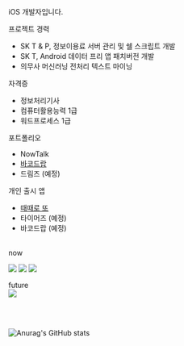 iOS 개발자입니다.

프로젝트 경력

- SK T & P, 정보이용료 서버 관리 및 쉘 스크립트 개발
- SK T, Android 데이터 프리 앱 패치버전 개발
- 의무사 머신러닝 전처리 텍스트 마이닝


자격증

- 정보처리기사
- 컴퓨터활용능력 1급
- 워드프로세스 1급


포트폴리오

- NowTalk
- [바코드랍](https://github.com/Zer95/iOS-PROJECT-Barcodrop)
- 드림즈 (예정)


개인 출시 앱

- [때때로 또](https://github.com/Zer95/iOS-PROJECT-sometimesLotto)
- 타이머즈 (예정)
- 바코드랍 (예정)


<br>
now
<br>

<img src="https://img.shields.io/badge/Android-3DDC84?style=flat-square&logo=Android&logoColor=white"/>  <img src="https://img.shields.io/badge/Swift-FA7343?style=flat-square&logo=Swift&logoColor=white"/> <img src="https://img.shields.io/badge/Linux-FCC624?style=flat-square&logo=Linux&logoColor=white"/>


future 
<br>
<img src="https://img.shields.io/badge/Flutter-02569B?style=flat-square&logo=Flutter&logoColor=white"/>

<br>
<br>

![Anurag's GitHub stats](https://github-readme-stats.vercel.app/api?username=Zer95&show_icons=true&theme=dracula)

